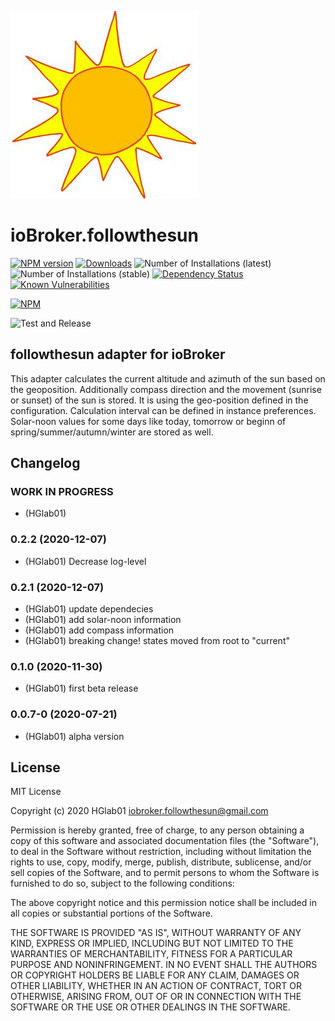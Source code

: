 ![Logo](admin/followthesun.png)
# ioBroker.followthesun

[![NPM version](http://img.shields.io/npm/v/iobroker.followthesun.svg)](https://www.npmjs.com/package/iobroker.followthesun)
[![Downloads](https://img.shields.io/npm/dm/iobroker.followthesun.svg)](https://www.npmjs.com/package/iobroker.followthesun)
![Number of Installations (latest)](http://iobroker.live/badges/followthesun-installed.svg)
![Number of Installations (stable)](http://iobroker.live/badges/followthesun-stable.svg)
[![Dependency Status](https://img.shields.io/david/HGlab01/iobroker.followthesun.svg)](https://david-dm.org/HGlab01/iobroker.followthesun)
[![Known Vulnerabilities](https://snyk.io/test/github/HGlab01/ioBroker.followthesun/badge.svg)](https://snyk.io/test/github/HGlab01/ioBroker.followthesun)

[![NPM](https://nodei.co/npm/iobroker.followthesun.png?downloads=true)](https://nodei.co/npm/iobroker.followthesun/)

![Test and Release](https://github.com/HGlab01/ioBroker.followthesun/workflows/Test%20and%20Release/badge.svg)

## followthesun adapter for ioBroker

This adapter calculates the current altitude and azimuth of the sun based on the geoposition. Additionally compass direction and the movement (sunrise or sunset) of the sun is stored.
It is using the geo-position defined in the configuration. Calculation interval can be defined in instance preferences.
Solar-noon values for some days like today, tomorrow or beginn of spring/summer/autumn/winter are stored as well.

## Changelog
<!--
    Placeholder for the next version (at the beginning of the line):
    ### __WORK IN PROGRESS__
-->
### __WORK IN PROGRESS__
* (HGlab01) 

### 0.2.2 (2020-12-07)
* (HGlab01) Decrease log-level

### 0.2.1 (2020-12-07)
* (HGlab01) update dependecies
* (HGlab01) add solar-noon information
* (HGlab01) add compass information
* (HGlab01) breaking change! states moved from root to "current"

### 0.1.0 (2020-11-30)
* (HGlab01) first beta release

### 0.0.7-0 (2020-07-21)
* (HGlab01) alpha version

## License
MIT License

Copyright (c) 2020 HGlab01 <iobroker.followthesun@gmail.com>

Permission is hereby granted, free of charge, to any person obtaining a copy
of this software and associated documentation files (the "Software"), to deal
in the Software without restriction, including without limitation the rights
to use, copy, modify, merge, publish, distribute, sublicense, and/or sell
copies of the Software, and to permit persons to whom the Software is
furnished to do so, subject to the following conditions:

The above copyright notice and this permission notice shall be included in all
copies or substantial portions of the Software.

THE SOFTWARE IS PROVIDED "AS IS", WITHOUT WARRANTY OF ANY KIND, EXPRESS OR
IMPLIED, INCLUDING BUT NOT LIMITED TO THE WARRANTIES OF MERCHANTABILITY,
FITNESS FOR A PARTICULAR PURPOSE AND NONINFRINGEMENT. IN NO EVENT SHALL THE
AUTHORS OR COPYRIGHT HOLDERS BE LIABLE FOR ANY CLAIM, DAMAGES OR OTHER
LIABILITY, WHETHER IN AN ACTION OF CONTRACT, TORT OR OTHERWISE, ARISING FROM,
OUT OF OR IN CONNECTION WITH THE SOFTWARE OR THE USE OR OTHER DEALINGS IN THE
SOFTWARE.
